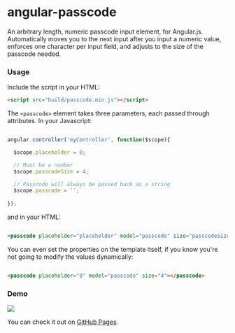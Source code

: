 # angular-passcode
An arbitrary length, numeric passcode input element, for Angular.js. Automatically moves you to the next input after you input a numeric value, enforces one character per input field, and adjusts to the size of the passcode needed.

### Usage

Include the script in your HTML: 

```html
<script src="build/passcode.min.js"></script>
```


The `<passcode>` element takes three parameters, each passed through attributes. In your Javascript:

```javascript

angular.controller('myController', function($scope){

  $scope.placeholder = 0;

  // Must be a number
  $scope.passcodeSize = 4;

  // Passcode will always be passed back as a string
  $scope.passcode = '';
  
});
```

and in your HTML: 


```html

<passcode placeholder="placeholder" model="passcode" size="passcodeSize"></passcode>
```

You can even set the properties on the template itself, if you know you're not going to modify the values dynamically:


```html

<passcode placeholder="0" model="passcode" size="4"></passcode>
```

### Demo

![](http://i.imgur.com/tBnthdh.png)

You can check it out on [GitHub Pages](http://ryngonzalez.github.io/ngPasscode).

